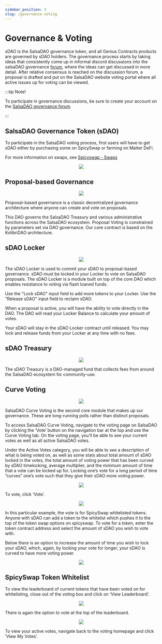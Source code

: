 ```yaml
---
sidebar_position: 3
slug: /governance-voting
---
```


# Governance & Voting

sDAO is the SalsaDAO governance token, and all Genius Contracts products are governed by sDAO holders. The governance process starts by taking ideas that consistently come up in informal discord discussions into the salsaDAO governance [forum](https://forum.salsadao.xyz/), where the ideas can get discussed in more detail. After relative consensus is reached on the discussion forum, a proposal is drafted and put on the SalsaDAO website voting portal where all active issues up for voting can be viewed.

:::tip Note!

To participate in governance discussions, be sure to create your account on the [SalsaDAO governance forum](https://forum.salsadao.xyz/).

:::

## SalsaDAO Governance Token (sDAO)

To participate in the SalsaDAO voting process, first users will have to get sDAO either by purchasing some on SpicySwap or farming on Matter DeFi. 

For more information on swaps, see [Spicyswap - Swaps](/swaps)

<p align="center"><img src="/img/sdao35.png" /></p>

## Proposal-based Governance

<p align="center"><img src="/img/sdao-prop.jpg" /></p>

Proposal-based governance is a classic decentralized governance architecture where anyone can create and vote on proposals. 

This DAO governs the SalsaDAO Treasury and various administrative functions across the SalsaDAO ecosystem. Proposal Voting is constrained by parameters set via DAO governance. Our core contract is based on the KolibriDAO architecture.

## sDAO Locker

<p align="center"><img src="/img/sdao-locker.jpg" /></p>

The sDAO Locker is used to commit your sDAO to proposal-based governance. sDAO must be locked in your Locker to vote on SalsaDAO proposals. The sDAO Locker is a module built on top of the core DAO which enables resistance to voting via flash loaned funds. 

Use the "Lock sDAO" input field to add more tokens to your Locker. Use the "Release sDAO" input field to reclaim sDAO. 

When a proposal is active, you will have the ability to vote directly in the DAO. The DAO will read your Locker Balance to calculate your amount of votes. 

Your sDAO will stay in the sDAO Locker contract until released. You may lock and release funds from your Locker at any time with no fees. 

## sDAO Treasury

<p align="center"><img src="/img/sdao-treasury.jpg" /></p>

The sDAO Treasury is a DAO-managed fund that collects fees from around the SalsaDAO ecosystem for community-use.

## Curve Voting

<p align="center"><img src="/img/sdao-curve.jpg" /></p>

SalsaDAO Curve Voting is the second core module that makes up our governance. These are long-running polls rather than distinct proposals.

To access SalsaDAO Curve Voting, navigate to the voting page on SalsaDAO by clicking the ‘Vote’ button on the navigation bar at the top and use the Curve Voting tab.
On the voting page, you’ll be able to see your current votes as well as all active SalsaDAO votes.

Under the Active Votes category, you will be able to see a description of what is being voted on, as well as some stats about total amount of sDAO locked in the votes, the total amount of voting power that has been curved by sDAO timelocking, average multiplier, and the minimum amount of time that a vote can be locked up for. Locking one’s vote for a long period of time “curves” one’s vote such that they give their sDAO more voting power.

<p align="center"><img src="/img/sdao39.png" /></p>

To vote, click ‘Vote’.

<p align="center"><img src="/img/sdao40.png" /></p>

In this particular example, the vote is for SpicySwap whitelisted tokens. Anyone with sDAO can add a token to the whitelist which pushes it to the top of the token swap options on spicyswap. To vote for a token, enter the token contract address and select the amount of sDAO you wish to vote with. 

Below there is an option to increase the amount of time you wish to lock your sDAO, which, again, by locking your vote for longer, your sDAO is curved to have more voting power.

<p align="center"><img src="/img/sdao41.png" /></p>

## SpicySwap Token Whitelist

To view the leaderboard of current tokens that have been voted on for whitelisting, close out of the voting box and click on ‘View Leaderboard’.

<p align="center"><img src="/img/sdao42.png" /></p>

There is again the option to vote at the top of the leaderboard.


<p align="center"><img src="/img/sdao43.png" /></p>

To view your active votes, navigate back to the voting homepage and click ‘View My Votes’.

